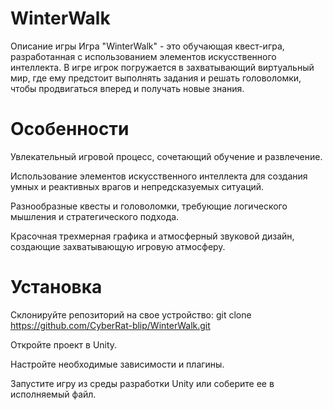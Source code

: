 # WinterWalk

Описание игры 
Игра "WinterWalk" - это обучающая квест-игра, разработанная с использованием элементов искусственного интеллекта. В игре игрок погружается в захватывающий виртуальный мир, где ему предстоит выполнять задания и решать головоломки, чтобы продвигаться вперед и получать новые знания.

# Особенности
Увлекательный игровой процесс, сочетающий обучение и развлечение.

Использование элементов искусственного интеллекта для создания умных и реактивных врагов и непредсказуемых ситуаций.

Разнообразные квесты и головоломки, требующие логического мышления и стратегического подхода.

Красочная трехмерная графика и атмосферный звуковой дизайн, создающие захватывающую игровую атмосферу.

# Установка
Склонируйте репозиторий на свое устройство: git clone https://github.com/CyberRat-blip/WinterWalk.git

Откройте проект в Unity.

Настройте необходимые зависимости и плагины.

Запустите игру из среды разработки Unity или соберите ее в исполняемый файл.

